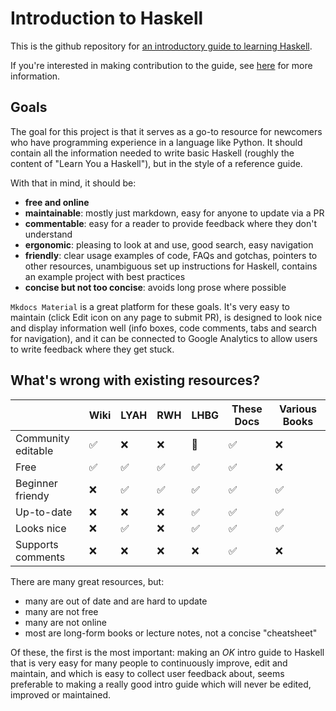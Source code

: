 # Introduction to Haskell

This is the github repository for [an introductory guide to learning Haskell](https://haskell-docs.netlify.app/).

If you're interested in making contribution to the guide, see [here](/Contributing.md) for more information.

## Goals

The goal for this project is that it serves as a go-to resource for newcomers who have programming experience in a language like Python. It should contain all the information needed to write basic Haskell (roughly the content of "Learn You a Haskell"), but in the style of a reference guide.

With that in mind, it should be:

- **free and online**
- **maintainable**: mostly just markdown, easy for anyone to update via a PR
- **commentable**: easy for a reader to provide feedback where they don't understand
- **ergonomic**: pleasing to look at and use, good search, easy navigation
- **friendly**: clear usage examples of code, FAQs and gotchas, pointers to other resources, unambiguous set up instructions for Haskell, contains an example project with best practices
- **concise but not too concise**: avoids long prose where possible 

`Mkdocs Material` is a great platform for these goals. It's very easy to maintain (click Edit icon on any page to submit PR), is designed to look nice and display information well (info boxes, code comments, tabs and search for navigation), and it can be connected to Google Analytics to allow users to write feedback where they get stuck.

## What's wrong with existing resources?

|                    | Wiki               | LYAH               | RWH                | LHBG               | These Docs         | Various Books      |
| ------------------ | ------------------ | -----------------  | ------------------ | ------------------ | ------------------ | ------------------ |
| Community editable | :white_check_mark: | :x:                | :x:                | :pushpin:          | :white_check_mark: | :x:                |
| Free               | :white_check_mark: | :white_check_mark: | :white_check_mark: | :white_check_mark: | :white_check_mark: | :x:                |
| Beginner friendy   | :x:                | :white_check_mark: | :white_check_mark: | :white_check_mark: | :white_check_mark: | :white_check_mark: |
| Up-to-date         | :x:                | :x:                | :x:                | :white_check_mark: | :white_check_mark: | :white_check_mark: |
| Looks nice         | :x:                | :white_check_mark: | :x:                | :white_check_mark: | :white_check_mark: | :white_check_mark: |
| Supports comments  | :x:                | :x:                | :x:                | :x:                | :white_check_mark: | :x:                |



There are many great resources, but:

- many are out of date and are hard to update
- many are not free 
- many are not online
- most are long-form books or lecture notes, not a concise "cheatsheet"

Of these, the first is the most important: making an *OK* intro guide to Haskell that is very easy for many people to continuously improve, edit and maintain, and which is easy to collect user feedback about, seems preferable to making a really good intro guide which will never be edited, improved or maintained.



